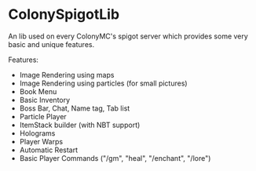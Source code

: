 # ColonySpigotLib
An lib used on every ColonyMC's spigot server which provides some very basic and unique features.

Features:
  - Image Rendering using maps
  - Image Rendering using particles (for small pictures)
  - Book Menu
  - Basic Inventory
  - Boss Bar, Chat, Name tag, Tab list
  - Particle Player
  - ItemStack builder (with NBT support)
  - Holograms
  - Player Warps
  - Automatic Restart
  - Basic Player Commands ("/gm", "heal", "/enchant", "/lore")
